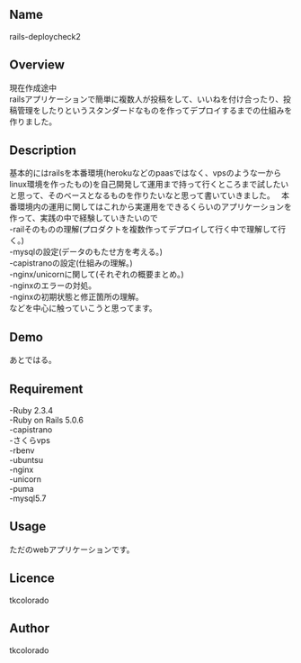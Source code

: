 ## Name  
rails-deploycheck2  

## Overview
現在作成途中    
railsアプリケーションで簡単に複数人が投稿をして、いいねを付け合ったり、投稿管理をしたりというスタンダードなものを作ってデプロイするまでの仕組みを作りました。

## Description
基本的にはrailsを本番環境(herokuなどのpaasではなく、vpsのような一からlinux環境を作ったもの)を自己開発して運用まで持って行くところまで試したいと思って、そのベースとなるものを作りたいなと思って書いていきました。    
本番環境内の運用に関してはこれから実運用をできるくらいのアプリケーションを作って、実践の中で経験していきたいので  
-railそのものの理解(プロダクトを複数作ってデプロイして行く中で理解して行く。)  
-mysqlの設定(データのもたせ方を考える。)  
-capistranoの設定(仕組みの理解。)  
-nginx/unicornに関して(それぞれの概要まとめ。)  
-nginxのエラーの対処。  
-nginxの初期状態と修正箇所の理解。  
などを中心に触っていこうと思ってます。

## Demo
あとではる。  

## Requirement
-Ruby 2.3.4  
-Ruby on Rails 5.0.6  
-capistrano    
-さくらvps  
-rbenv  
-ubuntsu   
-nginx  
-unicorn  
-puma  
-mysql5.7

## Usage
ただのwebアプリケーションです。

## Licence
tkcolorado

## Author
tkcolorado

